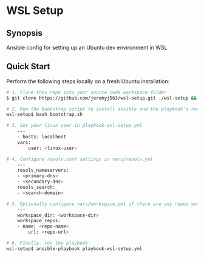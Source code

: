 # WSL Setup

## Synopsis
Ansible config for setting up an Ubuntu dev environment in WSL

## Quick Start
Perform the following steps locally on a fresh Ubuntu installation:
```sh
# 1. Clone this repo into your source code workspace folder
$ git clone https://github.com/jeremyj563/wsl-setup.git ./wsl-setup && cd $_

# 2. Run the bootstrap script to install ansible and the playbook's requirements:
wsl-setup$ bash bootstrap.sh

# 3. Set your linux user in playbook-wsl-setup.yml
    ---
    - hosts: localhost
    vars:
        user: <linux-user>

# 4. Configure resolv.conf settings in vars/resolv.yml
    ---
    resolv_nameservers:
    - <primary-dns>
    - <secondary-dns>
    resolv_search:
    - <search-domain>

# 5. Optionally configure vars/workspace.yml if there are any repos you want to clone
    ---
    workspace_dir: <workspace-dir>
    workspace_repos:
    - name: <repo-name>
        url: <repo-url>

# 6. Finally, run the playbook:
wsl-setup$ ansible-playbook playbook-wsl-setup.yml
```